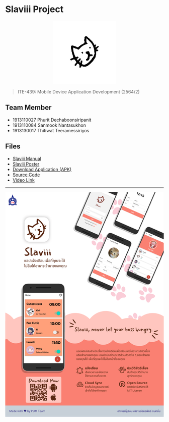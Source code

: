 # Slaviii Project

<p align="center">
  <img src="../assets/slaviii-spin.gif" alt="logo">
</p>

> ITE-439: Mobile Device Application Development (2564/2)

## Team Member
- 1913110027 Phurit Dechaboonsiripanit
- 1913110084 Sanmook Nantasukhon
- 1913130017 Thitiwat Teeramessiriyos

## Files
- [Slaviii Manual](Slaviii%20Manual.pdf)
- [Slaviii Poster](Slaviii%20Poster%20A2.pdf)
- [Download Application (APK)](https://github.com/richeyphu/Slaviii/raw/main/Documents/Phase%203/slaviii-1.0.0.apk)
- [Source Code](https://github.com/richeyphu/Slaviii/tree/main/slaviii-app)
- [Video Link](https://youtu.be/UdDU2fNmtI4)

---
![poster](Slaviii%20Poster%20A2.png)
